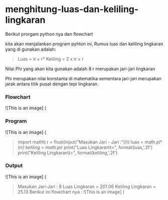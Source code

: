 # menghitung-luas-dan-keliling-lingkaran
Berikut prorgam python nya dan flowchart

kita akan menjalankan program pyhton ini, Rumus luas dan keliling lingkaran yang di gunakan adalah:

> Luas = π × r² Keliling = 2 x π × r

Nilai Phi yang akan kita gunakan adalah 8 r merupakan jari-jari lingkaran

Phi merupakan nilai konstanta di matematika sementara jari-jari merupakan jarak antara titik pusat dengan tepi lingkaran.
### Flowchart
![This is an image]
(
 
### Program

![This is an image]
(
> import math\t
> r = float(input("Masukan Jari - Jari :"))\t
> luas = math.pi*(r*r)
> keliling = math.pi*r
> print("Luas Lingkaran\t=", format(luas,'.2f')
> print("Keliling Lingkaran\t=", format(keliling,'.2f')

### Output

![This is an image]
(
> Masukan Jari-Jari : 8
> Luas Lingkaran  = 201.06
> Keliling Lingkaran      = 25.13
Berikut ini flowchart nya :
![This is an image]
(
